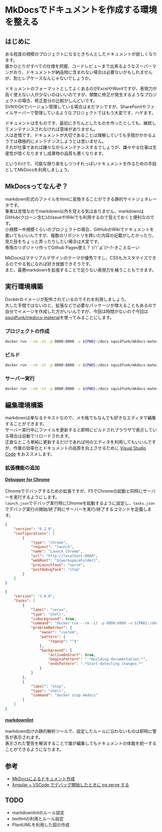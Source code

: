 # MkDocsでドキュメントを作成する環境を整える

## はじめに

ある程度の規模のプロジェクトになるときちんとしたドキュメントが欲しくなります。  
誰かひとりがすべての仕様を把握、コードレビューまで出来るようなスーパーマンがおり、ドキュメントが納品物に含まれない場合は必要ないかもしれませんが、割とレアケースなんじゃないでしょうか。  

ドキュメントのフォーマットとしてよくあるのがExcelやWordですが、表現力が高く使えない人が少ないのはいいのですが、頻繁に修正が発生するようなプロジェクトの場合、修正差分の比較がしんどいです。  
SVNやGitでバージョン管理している場合はまだマシですが、SharePointやファイルサーバーで管理しているようなプロジェクトではもう大変です、ハゲます。  

ドキュメントは生ものです、最初にきちんとしたものを作ったとしても、継続してメンテナンスされなければ意味がありません。  
人は怠惰です、ドキュメントが大切であることは理解していても手間がかかるようでは積極的にメンテナンスしようとは思いません。  
それが仕事であれば嫌々ながらメンテナンスするでしょうが、嫌々やる仕事は生産性が低くなりますし成果物の品質も悪くなります。  

というわけで、可能な限り楽をしつつそれっぽいドキュメントを作るための手段としてMkDocsを利用しましょう。  

## MkDocsってなんぞ？

markdown形式のファイルをhtmlに変換することができる静的サイトジェネレータです。  
筆者は怠惰なのでmarkdown以外を覚える気はありません、markdownはGitHub(クローン含む)のIssueやWikiでも利用するので覚えておくと便利なのです。  
小規模～中規模ぐらいのプロジェクトの場合、GitHubのWikiでドキュメントを書いてもいいんですが、複数のリポジトリを跨いだ内容の記載がしたかったり、見た目をちょっと弄ったりしたい場合は大変です。  
専用のリポジトリ作ってGithub Pages使え？ (∩ﾟдﾟ)ｱｰｱｰきこえなーい  

MkDocsはマテリアルデザインのテーマが優秀ですし、CSSもカスタマイズできるのでやる気になれば好き放題できそうです。  
また、最悪markdownを拡張することで足りない表現力を補うこともできます。  

## 実行環境構築

Dockerのイメージが配布されているのでそれを利用しましょう。  
大した手間ではないのと、拡張などで必要なパッケージが増えることもあるので自分でイメージを作成した方がいいんですが、今回は時間がないので今回は[squidfunk/mkdocs-material](https://hub.docker.com/r/squidfunk/mkdocs-material/)を使ってみることにします。  

### プロジェクトの作成

```sh
docker run --rm -it -p 8000:8000 -v ${PWD}:/docs squidfunk/mkdocs-material new ${プロジェクト名}
```

### ビルド

```sh
docker run --rm -it -p 8000:8000 -v ${PWD}:/docs squidfunk/mkdocs-material build
```

### サーバー実行

```sh
docker run --rm -it -p 8000:8000 -v ${PWD}:/docs squidfunk/mkdocs-material
```

## 編集環境構築

markdownは単なるテキストなので、メモ帳でもなんでも好きなエディタで編集することができます。  
サーバー実行中にファイルを更新すると即時にビルドされブラウザで表示している場合は自動でリロードされます。  
正直なところ単純に更新するだけであれば何のエディタを利用してもいいんですが、作業の効率化とドキュメントの品質を向上させるために [Visual Studio Code](https://code.visualstudio.com/) をおススメします。  

### 拡張機能の追加

#### [Debugger for Chrome](https://marketplace.visualstudio.com/items?itemName=msjsdiag.debugger-for-chrome)

Chromeでデバッグするための拡張ですが、F5でChromeの起動と同時にサーバーを実行するようにします。  
`launch.json`でデバッグ実行時にChromeを起動するように設定し、`tasks.json`でデバッグ実行の開始/終了時にサーバーを実行/終了するコマンドを定義します。  

```launch.json
{
    "version": "0.2.0",
    "configurations": [
        {
            "type": "chrome",
            "request": "launch",
            "name": "Launch Chrome",
            "url": "http://localhost:8000",
            "webRoot": "${workspaceFolder}",
            "preLaunchTask": "serve",
            "postDebugTask": "stop"
        }
    ]
}
```

```tasks.json
{
    "version": "2.0.0",
    "tasks": [
        {
            "label": "serve",
            "type": "shell",
            "isBackground": true,
            "command": "docker run --rm -it -p 8000:8000 -v ${PWD}:/docs --name=mkdocs squidfunk/mkdocs-material",
            "problemMatcher": {
                "owner": "custom",
                "pattern": {
                    "regexp": "^$"
                },
                "background": {
                    "activeOnStart": true,
                    "beginsPattern": ".*Building documentation.*",
                    "endsPattern": ".*Start detecting changes.*"
                }
            }
        },
        {
            "label": "stop",
            "type": "shell",
            "command": "docker stop mkdocs"
        }
    ]
}
```

#### [markdownlint](https://marketplace.visualstudio.com/items?itemName=DavidAnson.vscode-markdownlint)

markdown向けの静的解析ツールで、設定したルールに沿わないものは即時に警告が表示されます。  
表示された警告を解消することで誰が編集してもドキュメントの体裁を統一することができるようになります。  

## 参考

* [MkDocsによるドキュメント作成](https://qiita.com/mebiusbox2/items/a61d42878266af969e3c)
* [Angular + VSCode でデバッグ開始したときに ng serve する](https://qiita.com/amay077/items/62e1eb656fbd730b3dd1)

## TODO

* markdownlintのルール設定
* textlintの利用とルール設定
* PlantUMLを利用した図の作成